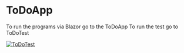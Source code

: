 # ToDoApp
To run the programs via Blazor go to the ToDoApp
To run the test go to ToDoTest

[![ToDoTest](https://github.com/iiHadi66/ToDoApp/actions/workflows/test.yml/badge.svg)](https://github.com/iiHadi66/ToDoApp/actions/workflows/test.yml)
